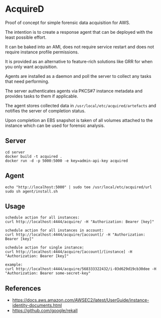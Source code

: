 # AcquireD

Proof of concept for simple forensic data acquisition for AWS.

The intention is to create a response agent that can be deployed with the least possible effort.

It can be baked into an AMI, does not require service restart and does not require instance profile permissions.

It is provided as an alternative to feature-rich solutions like GRR for when you only want acquisition.

Agents are installed as a daemon and poll the server to collect any tasks that need performing.

The server authenticates agents via PKCS#7 instance metadata and provides tasks to them if applicable.

The agent stores collected data in `/usr/local/etc/acquired/artefacts` and notifies the server of completion status.

Upon completion an EBS snapshot is taken of all volumes attached to the instance which can be used for forensic analysis.

## Server
```
cd server
docker build -t acquired .
docker run -d -p 5000:5000 -e key=admin-api-key acquired
```

## Agent
```
echo "http://localhost:5000" | sudo tee /usr/local/etc/acquired/url
sudo sh agent/install.sh
```

## Usage
```
schedule action for all instances:
curl http://localhost:4444/acquire/ -H "Authorization: Bearer [key]"

schedule action for all instances in account:
curl http://localhost:4444/acquire/[account]/ -H "Authorization: Bearer [key]"

schedule action for single instance:
curl http://localhost:4444/acquire/[account]/[instance] -H "Authorization: Bearer [key]"

example:
curl http://localhost:4444/acquire/568333322432/i-03d629d19cb30dee -H "Authorization: Bearer some-secret-key"
```

## References
- https://docs.aws.amazon.com/AWSEC2/latest/UserGuide/instance-identity-documents.html
- https://github.com/google/rekall
